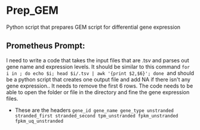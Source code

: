 # Prep_GEM
Python script that prepares GEM script for differential gene expression
## Prometheus Prompt:
I need to write a code that takes the input files that are .tsv and parses out gene name and expression levels. It should be similar to this command `for i in ; do echo $i; head $i/.tsv | awk '{print $2,$6}'; done`  and should be a python script that creates one output file and add NA if there isn't any gene expression.. It needs to remove the first 6 rows. The code needs to be able to open the folder or file in the directory and fine the gene expression files.

- These are the headers `gene_id gene_name gene_type unstranded stranded_first stranded_second tpm_unstranded fpkm_unstranded fpkm_uq_unstranded` 

